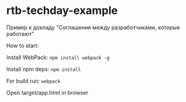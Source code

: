 # rtb-techday-example
Пример к докладу "Соглашения между разработчиками, которые работают"

How to start:

Install WebPack:
`npm install webpack -g`

Install npm deps:
`npm install`

For build run:
`webpack`

Open target/app.html in browser
